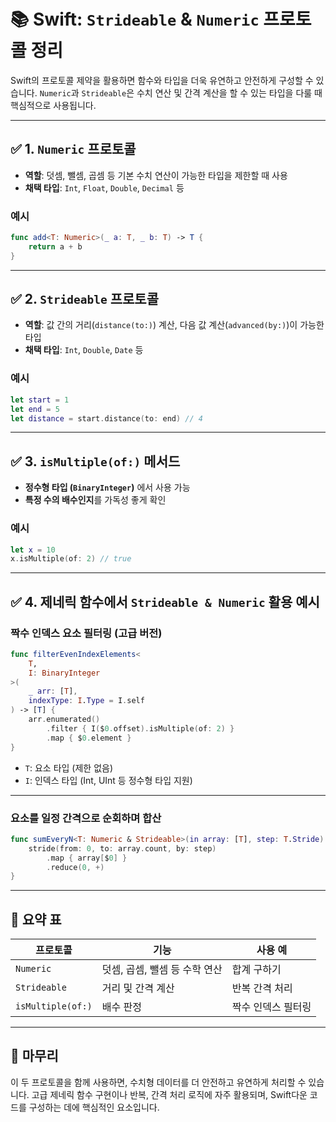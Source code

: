 # 📚 Swift: `Strideable` & `Numeric` 프로토콜 정리

Swift의 프로토콜 제약을 활용하면 함수와 타입을 더욱 유연하고 안전하게 구성할 수 있습니다. `Numeric`과 `Strideable`은 수치 연산 및 간격 계산을 할 수 있는 타입을 다룰 때 핵심적으로 사용됩니다.

---

## ✅ 1. `Numeric` 프로토콜

- **역할**: 덧셈, 뺄셈, 곱셈 등 기본 수치 연산이 가능한 타입을 제한할 때 사용
- **채택 타입**: `Int`, `Float`, `Double`, `Decimal` 등

### 예시
```swift
func add<T: Numeric>(_ a: T, _ b: T) -> T {
    return a + b
}
```

---

## ✅ 2. `Strideable` 프로토콜

- **역할**: 값 간의 거리(`distance(to:)`) 계산, 다음 값 계산(`advanced(by:)`)이 가능한 타입
- **채택 타입**: `Int`, `Double`, `Date` 등

### 예시
```swift
let start = 1
let end = 5
let distance = start.distance(to: end) // 4
```

---

## ✅ 3. `isMultiple(of:)` 메서드

- **정수형 타입 (`BinaryInteger`)** 에서 사용 가능
- **특정 수의 배수인지**를 가독성 좋게 확인

### 예시
```swift
let x = 10
x.isMultiple(of: 2) // true
```

---

## ✅ 4. 제네릭 함수에서 `Strideable & Numeric` 활용 예시

### 짝수 인덱스 요소 필터링 (고급 버전)
```swift
func filterEvenIndexElements<
    T,
    I: BinaryInteger
>(
    _ arr: [T],
    indexType: I.Type = I.self
) -> [T] {
    arr.enumerated()
        .filter { I($0.offset).isMultiple(of: 2) }
        .map { $0.element }
}
```

- `T`: 요소 타입 (제한 없음)
- `I`: 인덱스 타입 (Int, UInt 등 정수형 타입 지원)

---

### 요소를 일정 간격으로 순회하며 합산
```swift
func sumEveryN<T: Numeric & Strideable>(in array: [T], step: T.Stride) -> T {
    stride(from: 0, to: array.count, by: step)
        .map { array[$0] }
        .reduce(0, +)
}
```

---

## 🧾 요약 표

| 프로토콜 | 기능 | 사용 예 |
|----------|------|---------|
| `Numeric` | 덧셈, 곱셈, 뺄셈 등 수학 연산 | 합계 구하기 |
| `Strideable` | 거리 및 간격 계산 | 반복 간격 처리 |
| `isMultiple(of:)` | 배수 판정 | 짝수 인덱스 필터링 |

---

## 🏁 마무리

이 두 프로토콜을 함께 사용하면, 수치형 데이터를 더 안전하고 유연하게 처리할 수 있습니다. 고급 제네릭 함수 구현이나 반복, 간격 처리 로직에 자주 활용되며, Swift다운 코드를 구성하는 데에 핵심적인 요소입니다.
